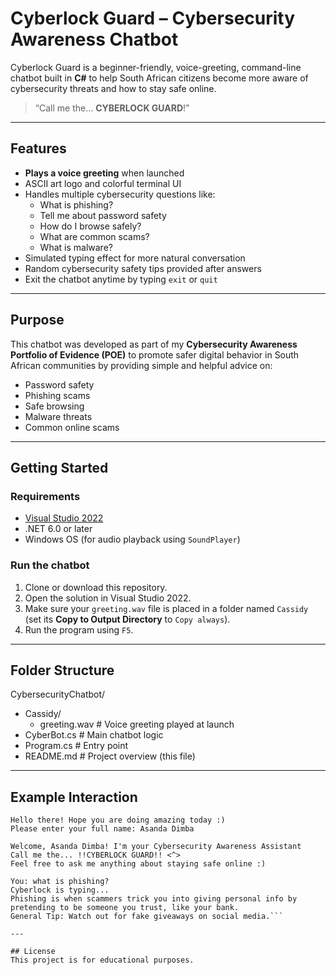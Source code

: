 # Cyberlock Guard – Cybersecurity Awareness Chatbot

Cyberlock Guard is a beginner-friendly, voice-greeting, command-line chatbot built in **C#** to help South African citizens become more aware of cybersecurity threats and how to stay safe online.

> “Call me the... **CYBERLOCK GUARD**!” 

---

## Features

- **Plays a voice greeting** when launched
- ASCII art logo and colorful terminal UI
- Handles multiple cybersecurity questions like:
  - What is phishing?
  - Tell me about password safety
  - How do I browse safely?
  - What are common scams?
  - What is malware?
- Simulated typing effect for more natural conversation
- Random cybersecurity safety tips provided after answers
- Exit the chatbot anytime by typing `exit` or `quit`

---

## Purpose

This chatbot was developed as part of my **Cybersecurity Awareness Portfolio of Evidence (POE)** to promote safer digital behavior in South African communities by providing simple and helpful advice on:

- Password safety
- Phishing scams
- Safe browsing
- Malware threats
- Common online scams

---

## Getting Started

### Requirements

- [Visual Studio 2022](https://visualstudio.microsoft.com/)
- .NET 6.0 or later
- Windows OS (for audio playback using `SoundPlayer`)

### Run the chatbot

1. Clone or download this repository.
2. Open the solution in Visual Studio 2022.
3. Make sure your `greeting.wav` file is placed in a folder named `Cassidy` (set its **Copy to Output Directory** to `Copy always`).
4. Run the program using `F5`.

---

## Folder Structure

CybersecurityChatbot/
- Cassidy/
  - greeting.wav # Voice greeting played at launch
- CyberBot.cs # Main chatbot logic
- Program.cs # Entry point
- README.md # Project overview (this file)

---

## Example Interaction

```plaintext
Hello there! Hope you are doing amazing today :)
Please enter your full name: Asanda Dimba

Welcome, Asanda Dimba! I'm your Cybersecurity Awareness Assistant
Call me the... !!CYBERLOCK GUARD!! <^>
Feel free to ask me anything about staying safe online :)

You: what is phishing?
Cyberlock is typing...
Phishing is when scammers trick you into giving personal info by pretending to be someone you trust, like your bank.
General Tip: Watch out for fake giveaways on social media.```

---

## License
This project is for educational purposes.


